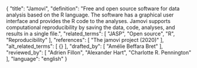 {
  "title": "Jamovi",
  "definition": "Free and open source software for data analysis based on the R language. The software has a graphical user interface and provides the R code to the analyses. Jamovi supports computational reproducibility by saving the data, code, analyses, and results in a single file.",
  "related_terms": [
    "JASP",
    "Open source",
    "R",
    "Reproducibility"
  ],
  "references": [
    "The jamovi project (2020)"
  ],
  "alt_related_terms": [
    {}
  ],
  "drafted_by": [
    "Amélie Beffara Bret"
  ],
  "reviewed_by": [
    "Adrien Fillon",
    "Alexander Hart",
    "Charlotte R. Pennington"
  ],
  "language": "english"
}
